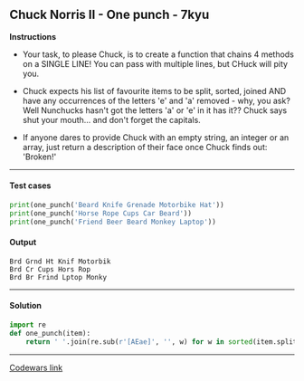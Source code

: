 ## Chuck Norris II - One punch - 7kyu

**Instructions**

- Your task, to please Chuck, is to create a function that chains 4 methods on a SINGLE LINE! You can pass with multiple lines, but CHuck will pity you.

- Chuck expects his list of favourite items to be split, sorted, joined AND have any occurrences of the letters 'e' and 'a' removed - why, you ask? Well Nunchucks hasn't got the letters 'a' or 'e' in it has it?? Chuck says shut your mouth... and don't forget the capitals.

- If anyone dares to provide Chuck with an empty string, an integer or an array, just return a description of their face once Chuck finds out: 'Broken!'

---

#### Test cases

```python
print(one_punch('Beard Knife Grenade Motorbike Hat'))
print(one_punch('Horse Rope Cups Car Beard'))
print(one_punch('Friend Beer Beard Monkey Laptop'))
```

#### Output

```
Brd Grnd Ht Knif Motorbik
Brd Cr Cups Hors Rop
Brd Br Frind Lptop Monky
```

---

#### Solution

```python
import re
def one_punch(item):
    return ' '.join(re.sub(r'[AEae]', '', w) for w in sorted(item.split())) if isinstance(item, str) and item else 'Broken!'
```

---

[Codewars link](https://www.codewars.com/kata/57057a035eef1f7e790009ef)
